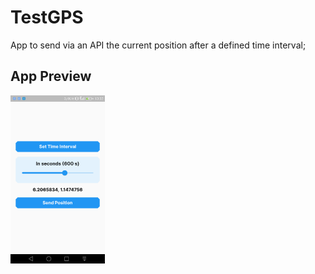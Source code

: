 # TestGPS

App to send via an API the current position after a defined time interval;

## App Preview

<img src="https://github.com/martinoyovo/testgps/blob/main/assets/preview.png" width=30% height=45% alt="Image Preview"/>

